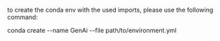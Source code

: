 to create the conda env with the used imports, 
please use the following command:

conda create --name GenAi --file path/to/environment.yml